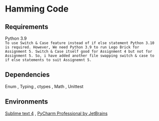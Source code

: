 # Hamming Code
## Requirements 
Python  3.9  <br />
``
To use Switch & Case feature instead of if else statement Python 3.10 is required. However, We need Python 3.9 to run Lego Brick for Assignment 5.
Switch & Case itself good for Assignment 4 but not for Assignment 5. So, i have added another file swapping switch & case to if else statements to suit Assignemnt 5.
``
## Dependencies 
Enum , Typing , ctypes , Math , Unittest <br />
## Environments 
[Sublime text 4](https://www.sublimetext.com/)  ,  [PyCharm Professional by JetBrains](https://www.jetbrains.com/pycharm) <br />

